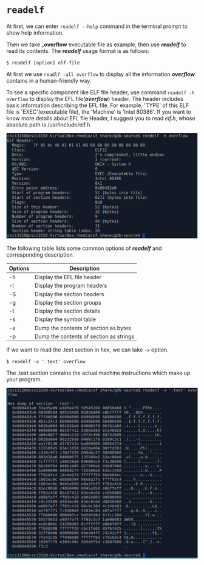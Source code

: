 # `readelf`

At first, we can enter `readelf --help` command in the terminal prompt to show help information. 

Then we take _**overflow** executable file as example, then use _**readelf**_ to read its contents.
The _**readelf**_ usage format is as follows:

```
$ readelf [option] elf-file
```
At first we use `readlf -all overflow` to display all the information _**overflow**_ contains in a human-friendly way. 

To see a specific component like ELF file header, use command `readelf -h overflow` to display the EFL file(_**overflow**_) header. The header includes basic information describing the EFL file. For example, 'TYPE' of this ELF file is 'EXEC'(executable file), the 'Machine' is 'Intel 80386'. If you want to know more details about EFL file Header, I suggest you to read _elf.h_, whose absolute path is /usr/include/elf.h.

![read header](./assets/header.png)

The following table lists some common options of _**readelf**_ and corresponding description.

| Options | Description |
| ------- | ----------- |
| -h     | Display the EFL file header|
| -l     | Display the program headers|
| -S     | Display the section headers| 
| -g     | Display the section groups |
| -t     | Display the section details|
| -s     | Display the symbol table |
| -x     | Dump the contents of section as bytes |
| -p     | Dump the contents of section as strings|

If we want to read the .text section in hex, we can take `-x` option.

```
$ readelf -x '.text' overflow
```
The .text section contains the actual machine instructions which make up your program.

![dump x](./assets/dumpx.png)
